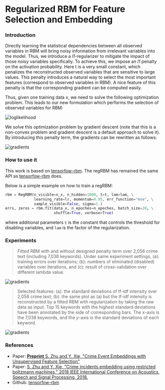 Regularized RBM for Feature Selection and Embedding
===

### Introduction

Directly learning the statistical dependencies between all observed variables in RBM will bring noisy information from irrelevant variables into the model. Thus, we introduce a *l1*-regularizer to mitigate the impact of those noisy variables specifically. To achieve this, we impose an *l1* penalty on the activation probability. Here t is a very small constant, which penalizes the reconstructed observed variables that are sensitive to large values. This penalty introduces a natural way to select the most important features (correspond to observed variables in RBM). A nice feature of this penalty is that the corresponding gradient can be computed easily.

Thus, given one training data x, we need to solve the following optimization problem. This leads to our new formulation which performs the selection of observed variables for RBM:

![loglikelihood](https://github.com/meowoodie/RegRBM/blob/master/imgs/eq1.png)

We solve this optimization problem by gradient descent (note that this is a non-convex problem and gradient descent is a default approach to solve it). By introducing this penalty term, the gradients can be rewritten as follows:

![gradients](https://github.com/meowoodie/RegRBM/blob/master/imgs/eq2.png)

### How to use it

This work is based on [tensorfow-rbm](https://github.com/meownoid/tensorfow-rbm). The regRBM has remained the same API as [tensorfow-rbm](https://github.com/meownoid/tensorfow-rbm) does.

Below is a simple example on how to train a regRBM:
```python
rbm = RegRBM(n_visible=n_x, n_hidden=1000, t=t, lam=lam, \
             learning_rate=lr, momentum=0.95, err_function="mse", \
             sample_visible=False, sigma=1.)
errs, zeros = rbm.fit(data_x, n_epoches=n_epoches, batch_size=20, \
                      shuffle=True, verbose=True)
```
where additional parameters `t` is the constant that controls the threshold for disabling variables, and `lam` is the factor of the regularization.

### Experiments

> Fitted RBM with and without designed penalty term over 2,056 crime text (including 7,038 keywords). Under same experiment settings, (a): training errors over iterations; (b): numbers of eliminated (disabled) variables over iterations, and (c): result of  cross-validation over different lambda value.

![gradients](https://github.com/meowoodie/RegRBM/blob/master/imgs/exp1.png)

> Selected features: (a): the standard deviations of tf-idf intensity over 2,056 crime text; (b): the same plot as (a) but the tf-idf intensity is reconstructed by a fitted RBM with regularization by taking the raw data as input. Top 15 keywords with the highest standard deviations have been annotated by the side of corresponding bars. The *x*-axis is the 7,038 keywords, and the *y*-axis is the standard deviations of each keyword.

![gradients](https://github.com/meowoodie/RegRBM/blob/master/imgs/exp2.png)

### References
- Paper: [**Preprint** S. Zhu and Y. Xie, "Crime Event Embeddings with Unsupervised Feature Selection"](https://arxiv.org/pdf/1806.06095.pdf)
- Paper: [S. Zhu and Y. Xie, "Crime incidents embedding using restricted boltzmann machines," 2018 IEEE International Conference on Acoustics, Speech and Signal Processing, 2018.](https://arxiv.org/pdf/1710.10513.pdf)
- Github: [tensorfow-rbm](https://github.com/meownoid/tensorfow-rbm)
